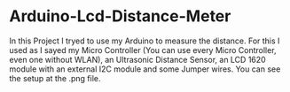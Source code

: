 # Arduino-Lcd-Distance-Meter


In this Project I tryed to use my Arduino to measure the distance. 
For this I used as I sayed my Micro Controller (You can use every Micro Controller, even one without WLAN), an Ultrasonic Distance Sensor, an LCD 1620 module with an external I2C module and some Jumper wires.
You can see the setup at the .png file.
